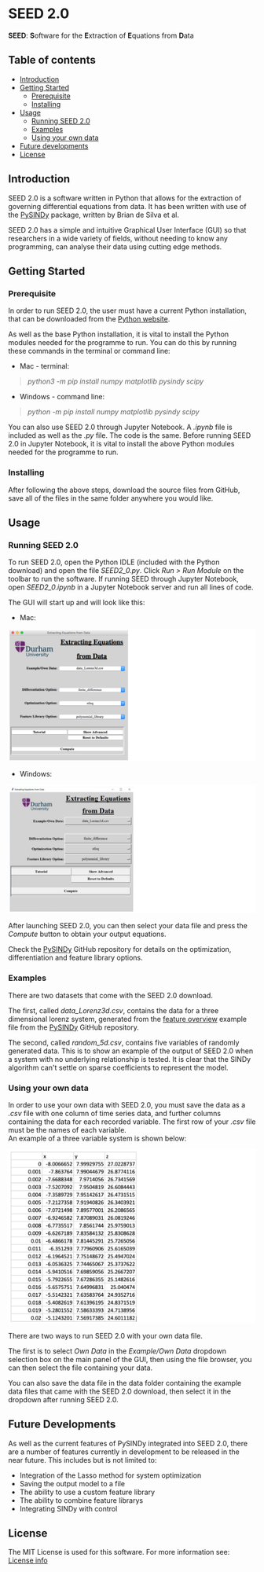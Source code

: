 # SEED 2.0

**SEED**: **S**oftware for the **E**xtraction of **E**quations from **D**ata

## Table of contents
* [Introduction](#introduction)
* [Getting Started](#getting-started)
	* [Prerequisite](#prerequisite)
	* [Installing](#installing)
* [Usage](#usage)
	* [Running SEED 2.0](#running-SEED)
	* [Examples](#examples)
	* [Using your own data](#using-your-own-data)
* [Future developments](#future-developments)
* [License](#license)

## Introduction
SEED 2.0 is a software written in Python that allows for the extraction of governing differential equations from data. It has been written with use of the [PySINDy](https://github.com/dynamicslab/pysindy) package, written by Brian de Silva et al.

SEED 2.0 has a simple and intuitive Graphical User Interface (GUI) so that researchers in a wide variety of fields, without needing to know any programming, can analyse their data using cutting edge methods.

## Getting Started

### Prerequisite
In order to run SEED 2.0, the user must have a current Python installation, that can be downloaded from the [Python website](https://www.python.org/downloads/).

As well as the base Python installation, it is vital to install the Python modules needed for the programme to run. You can do this by running these commands in the terminal or command line:

* Mac - terminal: 

> _python3 -m pip install numpy matplotlib pysindy scipy_

* Windows - command line:

> _python -m pip install numpy matplotlib pysindy scipy_

You can also use SEED 2.0 through Jupyter Notebook. A _.ipynb_ file is included as well as the _.py_ file. The code is the same. Before running SEED 2.0 in Jupyter Notebook, it is vital to install the above Python modules needed for the programme to run.

### Installing
After following the above steps, download the source files from GitHub, save all of the files in the same folder anywhere you would like.

## Usage

### Running SEED 2.0
To run SEED 2.0, open the Python IDLE (included with the Python download) and open the file _SEED2\_0.py_. Click _Run > Run Module_ on the toolbar to run the software. If running SEED through Jupyter Notebook, open _SEED2\_0.ipynb_ in a Jupyter Notebook server and run all lines of code. 

The GUI will start up and will look like this:

* Mac:

![GUI mac](images/GUI_mac.png)

* Windows:

![GUI win](images/GUI_win.png)

After launching SEED 2.0, you can then select your data file and press the _Compute_ button to obtain your output equations.

Check the [PySINDy](https://github.com/dynamicslab/pysindy) GitHub repository for details on the optimization, differentiation and feature library options.

### Examples
There are two datasets that come with the SEED 2.0 download.

The first, called _data\_Lorenz3d.csv_, contains the data for a three dimensional lorenz system, generated from the [feature overview](https://github.com/dynamicslab/pysindy/blob/master/examples/1_feature_overview.ipynb) example file from the [PySINDy](https://github.com/dynamicslab/pysindy) GitHub repository. 

The second, called _random\_5d.csv_, contains five variables of randomly generated data. This is to show an example of the output of SEED 2.0 when a system with no underlying relationship is tested. It is clear that the SINDy algorithm can't settle on sparse coefficients to represent the model.

### Using your own data
In order to use your own data with SEED 2.0, you must save the data as a _.csv_ file with one column of time series data, and further columns containing the data for each recorded variable. The first row of your _.csv_ file must be the names of each variable.  
An example of a three variable system is shown below:

![own data](images/Own_Data.png)

There are two ways to run SEED 2.0 with your own data file.

The first is to select _Own Data_ in the _Example/Own Data_ dropdown selection box on the main panel of the GUI, then using the file browser, you can then select the file containing your data.

You can also save the data file in the data folder containing the example data files that came with the SEED 2.0 download, then select it in the dropdown after running SEED 2.0.

## Future Developments
As well as the current features of PySINDy integrated into SEED 2.0, there are a number of features currently in development to be released in the near future. This includes but is not limited to:

* Integration of the Lasso method for system optimization
* Saving the output model to a file
* The ability to use a custom feature library
* The ability to combine feature librarys
* Integrating SINDy with control

## License
The MIT License is used for this software. For more information see: [License info](https://github.com/M-Vause/SEED2.0/blob/master/LICENSE)

